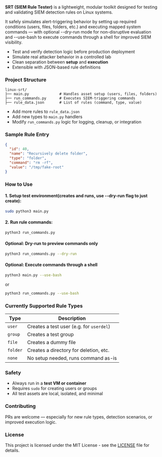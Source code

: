 **SRT (SIEM Rule Tester)** is a lightweight, modular toolkit designed for testing and validating SIEM detection rules on Linux systems.

It safely simulates alert-triggering behavior by setting up required conditions (users, files, folders, etc.) and executing mapped system commands — with optional --dry-run mode for non-disruptive evaluation and --use-bash to execute commands through a shell for improved SIEM visibility.

* Test and verify detection logic before production deployment
* Simulate real attacker behavior in a controlled lab
* Clean separation between **setup** and **execution**
* Extensible with JSON-based rule definitions

### Project Structure

```
linux-srt/
├── main.py              # Handles asset setup (users, files, folders)
├── run_commands.py      # Executes SIEM-triggering commands
├── rule_data.json       # List of rules (command, type, value)
```

* Add more rules to `rule_data.json`
* Add new types to `main.py` handlers
* Modify `run_commands.py` logic for logging, cleanup, or integration


### Sample Rule Entry

```json
{
  "id": 40,
  "name": "Recursively delete folder",
  "type": "folder",
  "command": "rm -rf",
  "value": "/tmp/fake-root"
}
```

### How to Use

#### 1. Setup test environment(creates and runs, use --dry-run flag to just create):

```bash
sudo python3 main.py
```

#### 2. Run rule commands:

```bash
python3 run_commands.py
```

#### Optional: Dry-run to preview commands only

```bash
python3 run_commands.py --dry-run
```
#### Optional: Execute commands through a shell

```bash
python3 main.py --use-bash
```
or
```bash
python3 run_commands.py --use-bash
```

### Currently Supported Rule Types

| Type     | Description                              |
| -------- | ---------------------------------------- |
| `user`   | Creates a test user (e.g. for `userdel`) |
| `group`  | Creates a test group                     |
| `file`   | Creates a dummy file                     |
| `folder` | Creates a directory for deletion, etc.   |
| `none`   | No setup needed, runs command as-is      |

### Safety

* Always run in a **test VM or container**
* Requires `sudo` for creating users or groups
* All test assets are local, isolated, and minimal

### Contributing

PRs are welcome — especially for new rule types, detection scenarios, or improved execution logic.

### License

This project is licensed under the MIT License - see the [LICENSE](LICENSE) file for details.


